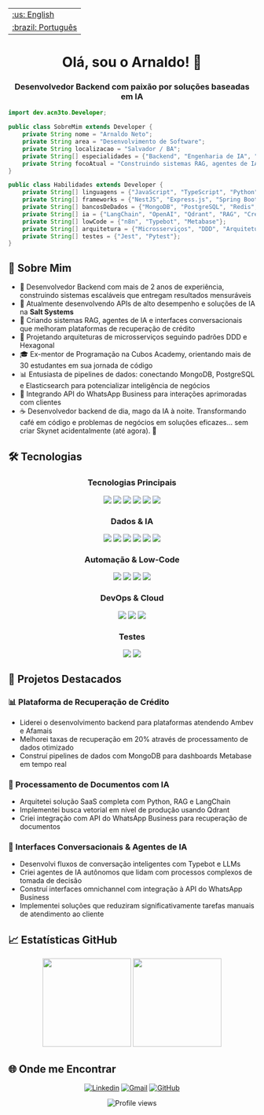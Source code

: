 <table>
 <tr><td><a href="https://github.com/acn3to/acn3to/blob/main/readme.md">:us: English</a></td></tr>
 <tr><td><a href="https://github.com/acn3to/acn3to/blob/main/readme-ptBR.md">:brazil: Português</a></td></tr>
</table>

<div align="center">
  <h1>Olá, sou o Arnaldo! 👋</h1>
  <h3>Desenvolvedor Backend com paixão por soluções baseadas em IA</h3>
</div>

```java
import dev.acn3to.Developer;

public class SobreMim extends Developer {
    private String nome = "Arnaldo Neto";
    private String area = "Desenvolvimento de Software";
    private String localizacao = "Salvador / BA";
    private String[] especialidades = {"Backend", "Engenharia de IA", "Low-Code", "Infraestrutura em Nuvem"};
    private String focoAtual = "Construindo sistemas RAG, agentes de IA e interfaces conversacionais com LLMs";
}

public class Habilidades extends Developer {
    private String[] linguagens = {"JavaScript", "TypeScript", "Python", "Java"};
    private String[] frameworks = {"NestJS", "Express.js", "Spring Boot", "Angular"};
    private String[] bancosDeDados = {"MongoDB", "PostgreSQL", "Redis", "Elasticsearch"};
    private String[] ia = {"LangChain", "OpenAI", "Qdrant", "RAG", "CrewAI", "Agentes de IA"};
    private String[] lowCode = {"n8n", "Typebot", "Metabase"};
    private String[] arquitetura = {"Microsserviços", "DDD", "Arquitetura Hexagonal", "APIs RESTful"};
    private String[] testes = {"Jest", "Pytest"};
}
```

## 💫 Sobre Mim

- 🚀 Desenvolvedor Backend com mais de 2 anos de experiência, construindo sistemas escaláveis que entregam resultados mensuráveis
- 💼 Atualmente desenvolvendo APIs de alto desempenho e soluções de IA na **Salt Systems**
- 🤖 Criando sistemas RAG, agentes de IA e interfaces conversacionais que melhoram plataformas de recuperação de crédito
- 🧩 Projetando arquiteturas de microsserviços seguindo padrões DDD e Hexagonal
- 🎓 Ex-mentor de Programação na Cubos Academy, orientando mais de 30 estudantes em sua jornada de código
- 📊 Entusiasta de pipelines de dados: conectando MongoDB, PostgreSQL e Elasticsearch para potencializar inteligência de negócios
- 💬 Integrando API do WhatsApp Business para interações aprimoradas com clientes
- ☕ Desenvolvedor backend de dia, mago da IA à noite. Transformando café em código e problemas de negócios em soluções eficazes... sem criar Skynet acidentalmente (até agora). 🤖

## 🛠️ Tecnologias

<div align="center">
  
### Tecnologias Principais
  
<img src="https://img.shields.io/badge/Node%20js-339933?style=for-the-badge&logo=nodedotjs&logoColor=white" />
<img src="https://img.shields.io/badge/TypeScript-007ACC?style=for-the-badge&logo=typescript&logoColor=white" />
<img src="https://img.shields.io/badge/Python-FFD43B?style=for-the-badge&logo=python&logoColor=blue" />
<img src="https://img.shields.io/badge/nestjs-E0234E?style=for-the-badge&logo=nestjs&logoColor=white" />
<img src="https://img.shields.io/badge/Java-ED8B00?style=for-the-badge&logo=openjdk&logoColor=white" />
<img src="https://img.shields.io/badge/Spring%20Boot-6DB33F?style=for-the-badge&logo=springboot&logoColor=white" />

### Dados & IA
  
<img src="https://img.shields.io/badge/MongoDB-4EA94B?style=for-the-badge&logo=mongodb&logoColor=white" />
<img src="https://img.shields.io/badge/PostgreSQL-316192?style=for-the-badge&logo=postgresql&logoColor=white" />
<img src="https://img.shields.io/badge/LangChain-121212?style=for-the-badge&logo=langchain&logoColor=white" />
<img src="https://img.shields.io/badge/OpenAI-412991?style=for-the-badge&logo=openai&logoColor=white" />
<img src="https://img.shields.io/badge/Qdrant-121212?style=for-the-badge&logo=qdrant&logoColor=white" />
<img src="https://img.shields.io/badge/Elasticsearch-005571?style=for-the-badge&logo=elasticsearch&logoColor=white" />

### Automação & Low-Code
  
<img src="https://img.shields.io/badge/n8n-121212?style=for-the-badge&logo=n8n&logoColor=white" />
<img src="https://img.shields.io/badge/Typebot-5E5CE6?style=for-the-badge&logo=typebot&logoColor=white" />
<img src="https://img.shields.io/badge/WhatsApp-25D366?style=for-the-badge&logo=whatsapp&logoColor=white" />
<img src="https://img.shields.io/badge/Metabase-509EE3?style=for-the-badge&logo=metabase&logoColor=white" />

### DevOps & Cloud
  
<img src="https://img.shields.io/badge/Docker-2CA5E0?style=for-the-badge&logo=docker&logoColor=white" />
<img src="https://img.shields.io/badge/Amazon_AWS-232F3E?style=for-the-badge&logo=aws&logoColor=white" />
<img src="https://img.shields.io/badge/Github%20Actions-282a2e?style=for-the-badge&logo=githubactions&logoColor=367cfe" />

### Testes
  
<img src="https://img.shields.io/badge/Jest-C21325?style=for-the-badge&logo=jest&logoColor=white" />
<img src="https://img.shields.io/badge/Pytest-0A9EDC?style=for-the-badge&logo=pytest&logoColor=white" />
</div>

## 🚀 Projetos Destacados

### 📊 Plataforma de Recuperação de Crédito
- Liderei o desenvolvimento backend para plataformas atendendo Ambev e Afamais
- Melhorei taxas de recuperação em 20% através de processamento de dados otimizado
- Construí pipelines de dados com MongoDB para dashboards Metabase em tempo real

### 🤖 Processamento de Documentos com IA
- Arquitetei solução SaaS completa com Python, RAG e LangChain
- Implementei busca vetorial em nível de produção usando Qdrant
- Criei integração com API do WhatsApp Business para recuperação de documentos

### 💬 Interfaces Conversacionais & Agentes de IA
- Desenvolvi fluxos de conversação inteligentes com Typebot e LLMs
- Criei agentes de IA autônomos que lidam com processos complexos de tomada de decisão
- Construí interfaces omnichannel com integração à API do WhatsApp Business
- Implementei soluções que reduziram significativamente tarefas manuais de atendimento ao cliente

## 📈 Estatísticas GitHub

<div align="center">
  <img height="180em" src="https://github-readme-stats.vercel.app/api?username=acn3to&theme=tokyonight&show_icons=true" />
  <img height="180em" src="https://github-readme-streak-stats.herokuapp.com/?user=acn3to&theme=tokyonight" />
</div>

## 🌐 Onde me Encontrar

<div align="center">
 
[![Linkedin](https://img.shields.io/badge/-Arnaldo_Neto-0077B5?style=flat-square&logo=Linkedin&logoColor=white&link=https://www.linkedin.com/in/arnaldo-fullstack)](https://www.linkedin.com/in/arnaldo-fullstack)
[![Gmail](https://img.shields.io/badge/-costanetoow@email.com-D14836?style=flat-square&logo=Gmail&logoColor=white&link=mailto:costanetoow@email.com)](mailto:costanetoow@email.com)
[![GitHub](https://img.shields.io/github/followers/acn3to?label=follow&style=social)](https://github.com/acn3to)

</div>

<div align="center">
  <img src="https://komarev.com/ghpvc/?username=acn3to&color=blueviolet&style=flat-square" alt="Profile views" />
</div>
